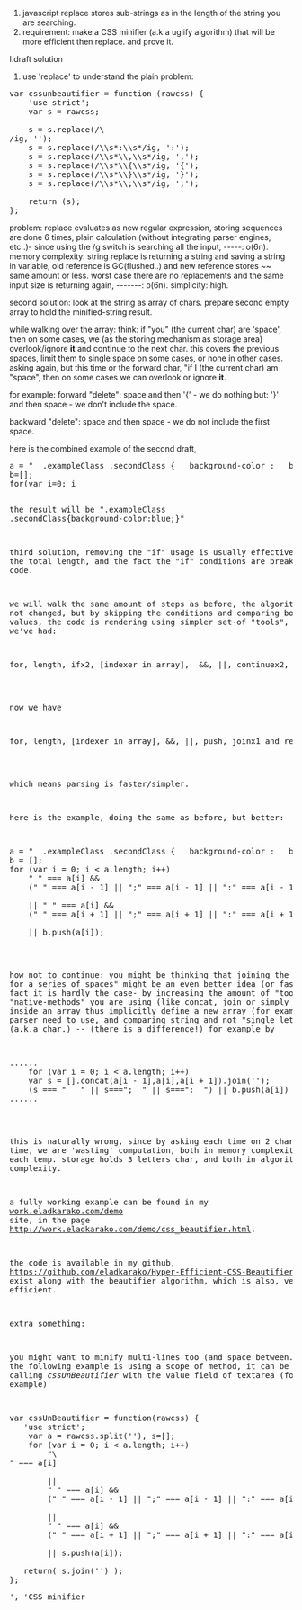 1. javascript replace stores sub-strings as in the length of the string you are searching.
2. requirement: make a CSS minifier (a.k.a uglify algorithm) that will be more efficient then replace. and prove it.


I.draft solution
1. use 'replace' to understand the plain problem:
<pre>
var cssunbeautifier = function (rawcss) {
    'use strict';
    var s = rawcss;

    s = s.replace(/\
/ig, '');
    s = s.replace(/\\s*:\\s*/ig, ':');
    s = s.replace(/\\s*\\,\\s*/ig, ',');
    s = s.replace(/\\s*\\{\\s*/ig, '{');
    s = s.replace(/\\s*\\}\\s*/ig, '}');
    s = s.replace(/\\s*\\;\\s*/ig, ';');

    return (s);
};
</pre>

problem: replace evaluates as new regular expression, storing sequences are done 6 times,
plain calculation (without integrating parser engines, etc..)- since using the /g switch is searching all the
input, -----: o(6n).
memory complexity: string replace is returning a string and saving a string in variable, old reference is GC(flushed..) and new reference stores ~~ same amount or less.
worst case there are no replacements and the same input size is returning again, -------: o(6n).
simplicity: high.


second solution:
look at the string as array of chars.
prepare second empty array to hold the minified-string result.

while walking over the array: think: if "you" (the current char) are 'space', then on some cases, we (as the storing mechanism as storage area) overlook/ignore <strong>it</strong> and continue to the next char.
this covers the previous spaces, limit them to single space on some cases, or none in other cases.
asking again, but this time or the forward char, "if I (the current char) am "space", then on some cases we can overlook or ignore <strong>it</strong>.

for example:
forward "delete":
space and then '{' - we do nothing
but: '}' and then space - we don't include the space.

backward "delete":
space and then space - we do not include the first space.


here is the combined example of the second draft,

<pre>
a = "  .exampleClass .secondClass {   background-color :   blue ; }  ".split('');
b=[];
for(var i=0; i<a.length; i++){
    //forward space delete --- look backward
    if(  (a[i]===' ') && 
         ( (a[i-1]===' ') || (a[i-1]===';') || (a[i-1]===':') || 
           (a[i-1]==='{') || (a[i-1]==='}') )  ) continue;

    //backward space delete --- look forward
    if(  (a[i]===' ') && 
         ( (a[i+1]===' ') || (a[i+1]===';') || (a[i+1]===':') || 
           (a[i+1]==='{') || (a[i+1]==='}') )  ) continue;
           
    b.push(a[i]);
}
b.join('');
</pre>

the result will be ".exampleClass .secondClass{background-color:blue;}"



third solution,
removing the "if" usage is usually effective consider the total length,
and the fact the "if" conditions are breaking the code.

we will walk the same amount of steps as before, the algorithm has not changed,
but by skipping the conditions and comparing boolean values, the code is rendering using simpler set-of "tools",
if before we've had:
<pre>for, length, ifx2, [indexer in array],  &&, ||, continuex2, push, joinx1 and return.</pre>
now we have         
<pre>for, length, [indexer in array], &&, ||, push, joinx1 and return.</pre>
which means parsing is faster/simpler.

here is the example, doing the same as before, but better:
<pre>
a = "  .exampleClass .secondClass {   background-color :   blue ; }  ".split('');
b = [];
for (var i = 0; i < a.length; i++)
    " " === a[i] && 
    (" " === a[i - 1] || ";" === a[i - 1] || ":" === a[i - 1] || "{" === a[i - 1] || "}" === a[i - 1]) 

    || " " === a[i] && 
    (" " === a[i + 1] || ";" === a[i + 1] || ":" === a[i + 1] || "{" === a[i + 1] || "}" === a[i + 1])
    
    || b.push(a[i]);
</pre>



how not to continue:
you might be thinking that joining the "checking for a series of spaces" might be an even better idea (or faster),
but in fact it is hardly the case- by increasing the amount of "tools" or "native-methods" you are using (like concat, join or simply putting [] inside an array thus implicitly define a new array (for example), the parser need to use,
and comparing string and not "single letter string" (a.k.a char.) -- (there is a difference!)
for example by 
<pre>
......
    for (var i = 0; i < a.length; i++)
    var s = [].concat(a[i - 1],a[i],a[i + 1]).join('');
    (s === "   " || s===";  " || s===":  ") || b.push(a[i])
......
</pre>

this is naturally wrong, since by asking each time on 2 chars- each time, we are 'wasting' computation,
both in memory complexity, where now each temp. storage holds 3 letters char, and both in algorithm complexity.

  
  

a fully working example can be found in my <a href="http://work.eladkarako.com/demo" title="http://work.eladkarako.com/demo" target="_blank">work.eladkarako.com/demo</a> site,
in the page <a href="http://work.eladkarako.com/demo/css_beautifier.html" title="http://work.eladkarako.com/demo/css_beautifier.html" target="_blank">http://work.eladkarako.com/demo/css_beautifier.html</a>. 

   
the code is available in my github, <a href="https://github.com/eladkarako/Hyper-Efficient-CSS-Beautifier" title="https://github.com/eladkarako/Hyper-Efficient-CSS-Beautifier" target="_blank">https://github.com/eladkarako/Hyper-Efficient-CSS-Beautifier</a>
exist along with the beautifier algorithm, which is also, very efficient.
   
    
  
  
extra something:

you might want to minify multi-lines too (and space between... etc..)
the following example is using a scope of method, it can be used,
by calling <em>cssUnBeautifier</em> with the value field of textarea (for example)
<pre>
var cssUnBeautifier = function(rawcss) {
   'use strict';
    var a = rawcss.split(''), s=[];
    for (var i = 0; i < a.length; i++)
        "\
" === a[i]

        ||
        " " === a[i] && 
        (" " === a[i - 1] || ";" === a[i - 1] || ":" === a[i - 1] || "{" === a[i - 1] || "}" === a[i - 1]) 

        || 
        " " === a[i] && 
        (" " === a[i + 1] || ";" === a[i + 1] || ":" === a[i + 1] || "{" === a[i + 1] || "}" === a[i + 1]) 
        
        || s.push(a[i]);

   return( s.join('') );
};
</pre>', 'CSS minifier